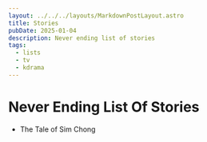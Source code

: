 ```yaml
---
layout: ../../../layouts/MarkdownPostLayout.astro
title: Stories
pubDate: 2025-01-04
description: Never ending list of stories
tags:
  - lists
  - tv
  - kdrama
---
```

# Never Ending List Of Stories

-  The Tale of Sim Chong